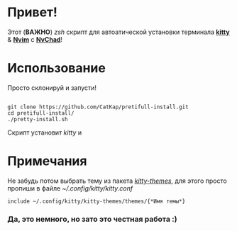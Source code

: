 
# Привет!

Этот (**ВАЖНО**) *zsh* скрипт для автоатической установки терминала [**kitty**](https://sw.kovidgoyal.net/kitty/) & [**Nvim**](https://neovim.io/) c [**NvChad**](https://nvchad.com/)! 


# Использование 

Просто склонируй и запусти!

```

git clone https://github.com/CatKap/pretifull-install.git
cd pretifull-install/
./pretty-install.sh
```
Скрипт установит *kitty* и 
# Примечания

Не забудь потом выбрать тему из пакета [*kitty-themes*](https://github.com/dexpota/kitty-themes), для этого просто пропиши в файле *~/.config/kitty/kitty.conf* 
```
include ~/.config/kitty/kitty-themes/themes/{*Имя темы*}
```



### Да, это немного, но зато это честная работа :)







